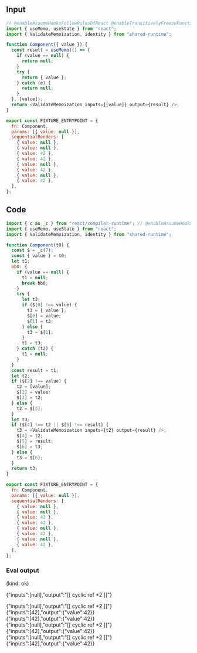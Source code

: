 
## Input

```javascript
// @enableAssumeHooksFollowRulesOfReact @enableTransitivelyFreezeFunctionExpressions
import { useMemo, useState } from "react";
import { ValidateMemoization, identity } from "shared-runtime";

function Component({ value }) {
  const result = useMemo(() => {
    if (value == null) {
      return null;
    }
    try {
      return { value };
    } catch (e) {
      return null;
    }
  }, [value]);
  return <ValidateMemoization inputs={[value]} output={result} />;
}

export const FIXTURE_ENTRYPOINT = {
  fn: Component,
  params: [{ value: null }],
  sequentialRenders: [
    { value: null },
    { value: null },
    { value: 42 },
    { value: 42 },
    { value: null },
    { value: 42 },
    { value: null },
    { value: 42 },
  ],
};

```

## Code

```javascript
import { c as _c } from "react/compiler-runtime"; // @enableAssumeHooksFollowRulesOfReact @enableTransitivelyFreezeFunctionExpressions
import { useMemo, useState } from "react";
import { ValidateMemoization, identity } from "shared-runtime";

function Component(t0) {
  const $ = _c(7);
  const { value } = t0;
  let t1;
  bb0: {
    if (value == null) {
      t1 = null;
      break bb0;
    }
    try {
      let t3;
      if ($[0] !== value) {
        t3 = { value };
        $[0] = value;
        $[1] = t3;
      } else {
        t3 = $[1];
      }
      t1 = t3;
    } catch (t2) {
      t1 = null;
    }
  }
  const result = t1;
  let t2;
  if ($[2] !== value) {
    t2 = [value];
    $[2] = value;
    $[3] = t2;
  } else {
    t2 = $[3];
  }
  let t3;
  if ($[4] !== t2 || $[5] !== result) {
    t3 = <ValidateMemoization inputs={t2} output={result} />;
    $[4] = t2;
    $[5] = result;
    $[6] = t3;
  } else {
    t3 = $[6];
  }
  return t3;
}

export const FIXTURE_ENTRYPOINT = {
  fn: Component,
  params: [{ value: null }],
  sequentialRenders: [
    { value: null },
    { value: null },
    { value: 42 },
    { value: 42 },
    { value: null },
    { value: 42 },
    { value: null },
    { value: 42 },
  ],
};

```
      
### Eval output
(kind: ok) <div>{"inputs":[null],"output":"[[ cyclic ref *2 ]]"}</div>
<div>{"inputs":[null],"output":"[[ cyclic ref *2 ]]"}</div>
<div>{"inputs":[42],"output":{"value":42}}</div>
<div>{"inputs":[42],"output":{"value":42}}</div>
<div>{"inputs":[null],"output":"[[ cyclic ref *2 ]]"}</div>
<div>{"inputs":[42],"output":{"value":42}}</div>
<div>{"inputs":[null],"output":"[[ cyclic ref *2 ]]"}</div>
<div>{"inputs":[42],"output":{"value":42}}</div>